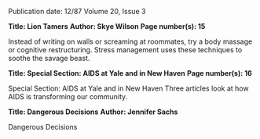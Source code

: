 Publication date: 12/87
Volume 20, Issue 3

**Title: Lion Tamers**
**Author: Skye Wilson**
**Page number(s): 15**

Instead of writing on walls or screaming at roommates, try a body massage or cognitive 
restructuring. Stress management uses these techniques to soothe the savage beast. 


**Title: Special Section: AIDS at Yale and in New Haven**
**Page number(s): 16**

Special Section: AIDS at Yale and in New Haven 
Three articles look at how AIDS is transforming our community.


**Title: Dangerous Decisions**
**Author: Jennifer Sachs**

Dangerous Decisions